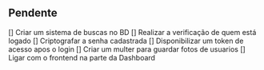 ## Pendente
[] Criar um sistema de buscas no BD
[] Realizar a verificação de quem está logado
[] Criptografar a senha cadastrada
[] Disponibilizar um token de acesso apos o login
[] Criar um multer para guardar fotos de usuarios
[] Ligar com o frontend na parte da Dashboard
